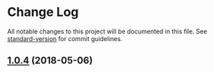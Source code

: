 # Change Log

All notable changes to this project will be documented in this file. See [standard-version](https://github.com/conventional-changelog/standard-version) for commit guidelines.

<a name="1.0.4"></a>
## [1.0.4](http://private/tmcw/bookish/compare/v1.0.3...v1.0.4) (2018-05-06)

